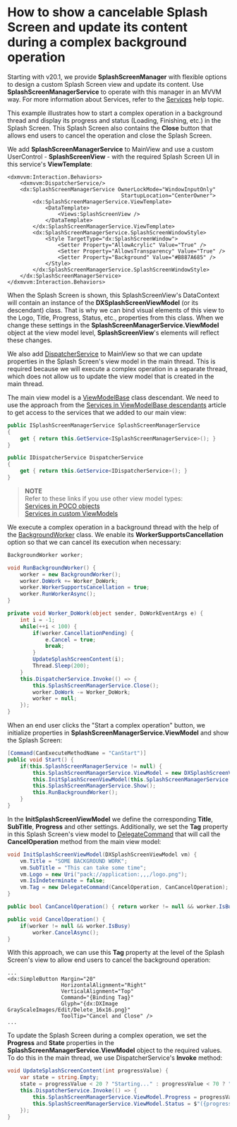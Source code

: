 # How to show a cancelable Splash Screen and update its content during a complex background operation

Starting with v20.1, we provide **SplashScreenManager** with flexible options to design a custom Splash Screen view and update its content. Use **SplashScreenManagerService** to operate with this manager in an MVVM way. For more information about Services, refer to the [Services](https://docs.devexpress.com/WPF/17414/mvvm-framework/services) help topic.

This example illustrates how to start a complex operation in a background thread and display its progress and status (Loading, Finishing, etc.) in the Splash Screen. This Splash Screen also contains the **Close** button that allows end users to cancel the operation and close the Splash Screen.

We add **SplashScreenManagerService** to MainView and use a custom UserControl - **SplashScreenView** - with the required Splash Screen UI in this service's **ViewTemplate**: 

```xaml
<dxmvvm:Interaction.Behaviors>
    <dxmvvm:DispatcherService/>
    <dx:SplashScreenManagerService OwnerLockMode="WindowInputOnly"
                                    StartupLocation="CenterOwner">
        <dx:SplashScreenManagerService.ViewTemplate>
            <DataTemplate>
                <Views:SplashScreenView />
            </DataTemplate>
        </dx:SplashScreenManagerService.ViewTemplate>
        <dx:SplashScreenManagerService.SplashScreenWindowStyle>
            <Style TargetType="dx:SplashScreenWindow">
                <Setter Property="AllowAcrylic" Value="True" />
                <Setter Property="AllowsTransparency" Value="True" />
                <Setter Property="Background" Value="#B887A685" />
            </Style>
        </dx:SplashScreenManagerService.SplashScreenWindowStyle>
    </dx:SplashScreenManagerService>
</dxmvvm:Interaction.Behaviors>
```

When the Splash Screen is shown, this SplashScreenView's DataContext will contain an instance of the **DXSplashScreenViewModel** (or its descendant) class. That is why we can bind visual elements of this view to the Logo, Title, Progress, Status, etc., properties from this class. When we change these settings in the **SplashScreenManagerService.ViewModel** object at the view model level, **SplashScreenView**'s elements will reflect these changes.

We also add [DispatcherService](https://docs.devexpress.com/WPF/113861/mvvm-framework/services/predefined-set/dispatcherservice) to MainView so that we can update properties in the Splash Screen's view model in the main thread. This is required because we will execute a complex operation in a separate thread, which does not allow us to update the view model that is created in the main thread.

The main view model is a [ViewModelBase](https://docs.devexpress.com/WPF/17351/mvvm-framework/viewmodels/viewmodelbase) class descendant. We need to use the approach from the [Services in ViewModelBase descendants](https://docs.devexpress.com/WPF/17446/mvvm-framework/services/services-in-viewmodelbase-descendants) article to get access to the services that we added to our main view:

```cs
public ISplashScreenManagerService SplashScreenManagerService
{
    get { return this.GetService<ISplashScreenManagerService>(); }
}

public IDispatcherService DispatcherService
{
    get { return this.GetService<IDispatcherService>(); }
}

```

> **NOTE**  
> Refer to these links if you use other view model types:  
> [Services in POCO objects](https://docs.devexpress.com/WPF/17447/mvvm-framework/services/services-in-poco-objects)  
> [Services in custom ViewModels](https://docs.devexpress.com/WPF/17450/mvvm-framework/services/services-in-custom-viewmodels)  

We execute a complex operation in a background thread with the help of the [BackgroundWorker](https://docs.microsoft.com/en-us/dotnet/api/system.componentmodel.backgroundworker?view=netframework-4.8) class. We enable its **WorkerSupportsCancellation** option so that we can cancel its execution when necessary: 

```cs
BackgroundWorker worker;

void RunBackgroundWorker() {
    worker = new BackgroundWorker();
    worker.DoWork += Worker_DoWork;
    worker.WorkerSupportsCancellation = true;
    worker.RunWorkerAsync();
}

private void Worker_DoWork(object sender, DoWorkEventArgs e) {
    int i = -1;
    while(++i < 100) {
        if(worker.CancellationPending) {
            e.Cancel = true;
            break;
        }
        UpdateSplashScreenContent(i);
        Thread.Sleep(200);
    }
    this.DispatcherService.Invoke(() => {
        this.SplashScreenManagerService.Close();
        worker.DoWork -= Worker_DoWork;
        worker = null;
    });
}
```

When an end user clicks the "Start a complex operation" button, we initialize properties in **SplashScreenManagerService.ViewModel** and show the Splash Screen:

```cs
[Command(CanExecuteMethodName = "CanStart")]
public void Start() {
    if(this.SplashScreenManagerService != null) {
        this.SplashScreenManagerService.ViewModel = new DXSplashScreenViewModel();
        this.InitSplashScreenViewModel(this.SplashScreenManagerService.ViewModel);
        this.SplashScreenManagerService.Show();
        this.RunBackgroundWorker();
    }
}
```

In the **InitSplashScreenViewModel** we define the corresponding **Title**, **SubTitle**, **Progress** and other settings. Additionally, we set the **Tag** property in this Splash Screen's view model to [DelegateCommand](https://docs.devexpress.com/WPF/17353/mvvm-framework/commands/delegate-commands) that will call the **CancelOperation** method from the main view model:

```cs
void InitSplashScreenViewModel(DXSplashScreenViewModel vm) {
    vm.Title = "SOME BACKGROUND WORK";
    vm.SubTitle = "This can take some time";
    vm.Logo = new Uri("pack://application:,,,/logo.png");
    vm.IsIndeterminate = false;
    vm.Tag = new DelegateCommand(CancelOperation, CanCancelOperation);
}

public bool CanCancelOperation() { return worker != null && worker.IsBusy; }

public void CancelOperation() {
    if(worker != null && worker.IsBusy)
        worker.CancelAsync();
}
```

With this approach, we can use this **Tag** property at the level of the Splash Screen's view to allow end users to cancel the background operation:


```xaml
...
<dx:SimpleButton Margin="20"
                 HorizontalAlignment="Right"
                 VerticalAlignment="Top"
                 Command="{Binding Tag}"
                 Glyph="{dx:DXImage GrayScaleImages/Edit/Delete_16x16.png}"
                 ToolTip="Cancel and Close" />
...
```

To update the Splash Screen during a complex operation, we set the **Progress** and **State** properties in the **SplashScreenManagerService.ViewModel** object to the required values. To do this in the main thread, we use DispatcherService's **Invoke** method:

```cs
void UpdateSplashScreenContent(int progressValue) {
    var state = string.Empty;
    state = progressValue < 20 ? "Starting..." : progressValue < 70 ? "Loading data.." : "Finishing";
    this.DispatcherService.Invoke(() => {
        this.SplashScreenManagerService.ViewModel.Progress = progressValue;
        this.SplashScreenManagerService.ViewModel.Status = $"({progressValue} %) - {state}";
    });
}
```
